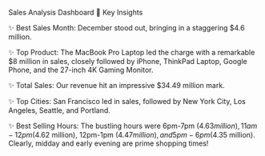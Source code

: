 Sales Analysis Dashboard
 📌 Key Insights
 
 ✨ Best Sales Month: December stood out, bringing in a staggering $4.6 million.
 
 ✨ Top Product: The MacBook Pro Laptop led the charge with a remarkable $8 million in sales, closely followed by iPhone, ThinkPad Laptop, Google Phone, and the 27-inch 4K Gaming Monitor.
 
 ✨ Total Sales: Our revenue hit an impressive $34.49 million mark.
 
 ✨ Top Cities: San Francisco led in sales, followed by New York City, Los Angeles, Seattle, and Portland.
 
 ✨ Best Selling Hours: The bustling hours were 6pm-7pm ($4.63 million), 11am-12pm ($4.62 million), 12pm-1pm ($4.47 million), and 5pm-6pm ($4.35 million). Clearly, midday and early evening are prime shopping times!

